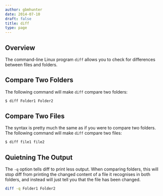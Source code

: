 ```yaml
---
author: gbmhunter
date: 2014-07-10
draft: false
title: diff
type: page
---
```


## Overview

The command-line Linux program `diff` allows you to check for differences between files and folders.

## Compare Two Folders

The following command will make `diff` compare two folders:

```sh  
$ diff Folder1 Folder2
```  

## Compare Two Files

The syntax is pretty much the same as if you were to compare two folders. The following command will make `diff` compare two files:

```sh   
$ diff file1 file2
```  

## Quietning The Output

The `-q` option tells diff to print less output. When comparing folders, this will stop diff from printing the changed content of a file it recognises in both folders, and instead will just tell you that the file has been changed.

```sh    
diff -q Folder1 Folder2
```
